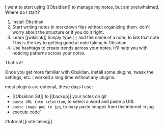 I want to start using [[Obsidian]] to manage my notes, but am overwhelmed. Where do I start?

1. Install Obsidian 
2. Start writing notes in markdown files without organizing them.
   don't worry about the structure or if you do it right.
2. Learn [[wikilink]]
   Simply type `[[` and the name of a note, to link that note
   This is the key to getting good at note taking in Obsidian.
3. Use hashtags to create trends across your notes. It'll help you with noticing patterns across your notes.

That's it!

Once you get more familiar with Obsidian, install some plugins, tweak the settings, etc. I worked a long time without any plugins.

most plugins are optional, these days I use:
- [[Obsidian Git]] to [[backup]] your notes on git
- `paste URL into selection`, to select a word and paste a URL
- `paste image png to jpg`, to easy paste images from the internet in jpg
- [execute code](https://github.com/twibiral/obsidian-execute-code)`

#tutorial
[[note taking]]
